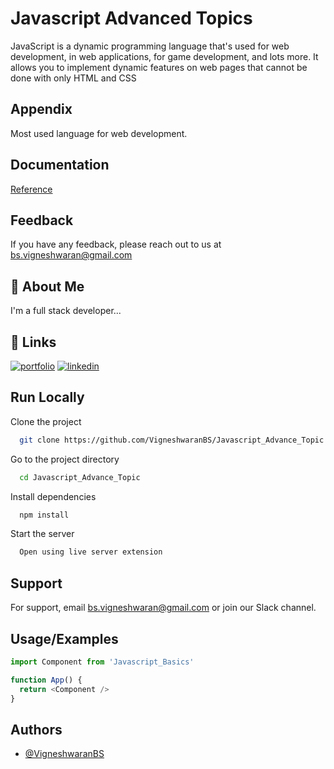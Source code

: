 
# Javascript Advanced Topics

JavaScript is a dynamic programming language that's used for web development, in web applications, for game development, and lots more. It allows you to implement dynamic features on web pages that cannot be done with only HTML and CSS

## Appendix
Most used language for web development.


## Documentation

[Reference ](https://www.w3schools.com/js/)


## Feedback

If you have any feedback, please reach out to us at bs.vigneshwaran@gmail.com


## 🚀 About Me
I'm a full stack developer...


## 🔗 Links
[![portfolio](https://img.shields.io/badge/my_portfolio-000?style=for-the-badge&logo=ko-fi&logoColor=white)](https://bs.vigneshwarna.com/)
[![linkedin](https://img.shields.io/badge/linkedin-0A66C2?style=for-the-badge&logo=linkedin&logoColor=white)](https://www.linkedin.com/in/vigneshwaranbs/)


## Run Locally

Clone the project

```bash
  git clone https://github.com/VigneshwaranBS/Javascript_Advance_Topic
```

Go to the project directory

```bash
  cd Javascript_Advance_Topic
```

Install dependencies

```bash
  npm install
```

Start the server

```bash
  Open using live server extension
```


## Support

For support, email bs.vigneshwaran@gmail.com or join our Slack channel.


## Usage/Examples

```javascript
import Component from 'Javascript_Basics'

function App() {
  return <Component />
}
```


## Authors

- [@VigneshwaranBS](https://github.com/VigneshwaranBS/Javascript_Basics)

